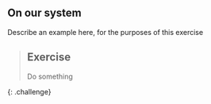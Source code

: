 ## On our system

Describe an example here, for the purposes of this exercise

> ## Exercise
> 
> Do something
>
{: .challenge} 

